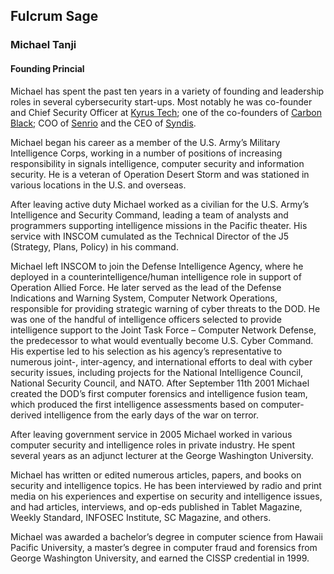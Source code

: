 ## Fulcrum Sage

### Michael Tanji
#### Founding Princial

Michael has spent the past ten years in a variety of founding and leadership roles in several cybersecurity start-ups. Most notably he was co-founder and Chief Security Officer at [Kyrus Tech](https://kyr.us); one of the co-founders of [Carbon Black](https://carbonblack.com); COO of [Senrio](https://senr.io) and the CEO of [Syndis](htttps://synd.is).

Michael began his career as a member of the U.S. Army’s Military Intelligence Corps, working in a number of positions of increasing responsibility in signals intelligence, computer security and information security. He is a veteran of Operation Desert Storm and was stationed in various locations in the U.S. and overseas.

After leaving active duty Michael worked as a civilian for the U.S. Army’s Intelligence and Security Command, leading a team of analysts and programmers supporting intelligence missions in the Pacific theater. His service with INSCOM cumulated as the Technical Director of the J5 (Strategy, Plans, Policy) in his command.

Michael left INSCOM to join the Defense Intelligence Agency, where he deployed in a counterintelligence/human intelligence role in support of Operation Allied Force. He later served as the lead of the Defense Indications and Warning System, Computer Network Operations, responsible for providing strategic warning of cyber threats to the DOD. He was one of the handful of intelligence officers selected to provide intelligence support to the Joint Task Force – Computer Network Defense, the predecessor to what would eventually become U.S. Cyber Command. His expertise led to his selection as his agency’s representative to numerous joint-, inter-agency, and international efforts to deal with cyber security issues, including projects for the National Intelligence Council, National Security Council, and NATO. After September 11th 2001 Michael created the DOD’s first computer forensics and intelligence fusion team, which produced the first intelligence assessments based on computer-derived intelligence from the early days of the war on terror.

After leaving government service in 2005 Michael worked in various computer security and intelligence roles in private industry. He spent several years as an adjunct lecturer at the George Washington University.

Michael has written or edited numerous articles, papers, and books on security and intelligence topics. He has been interviewed by radio and print media on his experiences and expertise on security and intelligence issues, and had articles, interviews, and op-eds published in Tablet Magazine, Weekly Standard, INFOSEC Institute, SC Magazine, and others.

Michael was awarded a bachelor’s degree in computer science from Hawaii Pacific University, a master’s degree in computer fraud and forensics from George Washington University, and earned the CISSP credential in 1999. 
